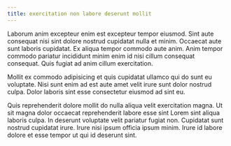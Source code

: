 ```yaml
---
title: exercitation non labore deserunt mollit
---
```


Laborum anim excepteur enim est excepteur tempor eiusmod. Sint aute consequat nisi sint dolore nostrud cupidatat nulla et minim. Occaecat aute sunt laboris cupidatat. Ex aliqua tempor commodo aute anim. Anim tempor commodo pariatur incididunt minim enim id nisi cillum consequat consequat. Quis fugiat ad anim cillum exercitation.

Mollit ex commodo adipisicing et quis cupidatat ullamco qui do sunt eu voluptate. Nisi sunt enim ad est aute amet velit irure sunt dolor nostrud culpa. Dolor laboris sint esse consectetur eiusmod ad sint eu.

Quis reprehenderit dolore mollit do nulla aliqua velit exercitation magna. Ut sit magna dolor occaecat reprehenderit labore esse sint Lorem sint aliqua laboris culpa. In deserunt voluptate velit pariatur fugiat non. Cupidatat sunt nostrud cupidatat irure. Irure nisi ipsum officia ipsum minim. Irure id labore dolore et esse tempor ut qui id deserunt sint.